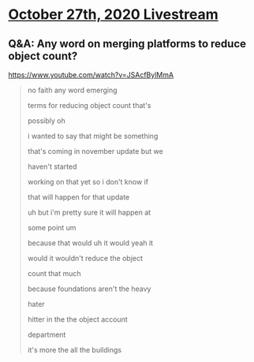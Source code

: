 # [October 27th, 2020 Livestream](../2020-10-27.md)
## Q&A: Any word on merging platforms to reduce object count?
https://www.youtube.com/watch?v=JSAcfBylMmA
> no faith any word emerging
>
> terms for reducing object count that's
>
> possibly oh
>
> i wanted to say that might be something
>
> that's coming in november update but we
>
> haven't started
>
> working on that yet so i don't know if
>
> that will happen for that update
>
> uh but i'm pretty sure it will happen at
>
> some point um
>
> because that would uh it would yeah it
>
> would it wouldn't reduce the object
>
> count that much
>
> because foundations aren't the heavy
>
> hater
>
> hitter in the the object account
>
> department
>
> it's more the all the buildings
>
